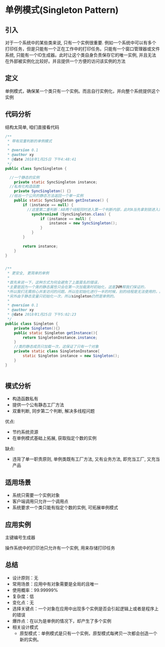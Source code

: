 # 单例模式(Singleton Pattern)

## 引入

对于一个系统中的某些类来说, 只有一个实例很重要. 例如一个系统中可以有多个打印任务，但是只能有一个正在工作中的打印任务。只能有一个窗口管理器或文件系统, 只能有一个ID生成器。此时让这个类自身负责保存它的唯一实例, 并且无法在外部被实例化比较好。并且提供一个方便的访问该实例的方法

## 定义

单例模式，确保某一个类只有一个实例。而且自行实例化，并向整个系统提供这个实例


## 代码分析

结构太简单, 咱们直接看代码

```java
/**
 * 带有双重判断的单例模式
 *
 * @version 0.1
 * @author xy
 * @date 2018年1月25日 下午4:48:41
 */
public class SyncSingleton {

  //一个静态的实例
    private static SyncSingleton instance;
  //私有化构造函数
    private SyncSingleton() {}
  //给出一个公共的静态方法返回一个单一实例
    public static SyncSingleton getInstance() {
        if (instance == null) {
          //这里第二重判断：AB两个线程同时进入第一个判断内部，此时A当先拿到锁进入第二判断，创建了对象，B拿到锁后会再次进行判断，如果此处不判断，则会创建第二个对象；
            synchronized (SyncSingleton.class) {
                if (instance == null) {
                    instance = new SyncSingleton();
                }
            }
        }
        
        return instance;
    }
}


/**
 * 更安全, 更简单的单例
 *
 *首先来说一下，这种方式为何会避免了上面莫名的错误，
 *主要是因为一个类的静态属性只会在第一次加载类时初始化，这是JVM帮我们保证的，
 *所以我们无需担心并发访问的问题。所以在初始化进行一半的时候，别的线程是无法使用的，因为JVM会帮我们强行同步这个过程。
 *另外由于静态变量只初始化一次，所以singleton仍然是单例的。
 *
 * @version 0.1
 * @author xy
 * @date 2018年1月25日 下午5:02:23
 */
public class Singleton {
    private Singleton(){}
    public static Singleton getInstance(){
        return SingletonInstance.instance;
    }
    //类的静态成员只加载一次，这保证了只有一个对象
    private static class SingletonInstance{
        static Singleton instance = new Singleton();
    }
}



```

## 模式分析

*   构造函数私有
*   提供一个公有静态工厂方法
*   双重判断, 同步第二个判断, 解决多线程问题

优点:

* 节约系统资源
* 在单例模式基础上拓展, 获取指定个数的实例

缺点:

* 违背了单一职责原则, 单例类既有工厂方法, 又有业务方法, 即充当工厂, 又充当产品

## 适用场景

*   系统只需要一个实例对象
*   客户端调用只允许一个调用点
*   系统要求一个类只能有指定个数的实例, 可拓展单例模式

## 应用实例

主键编号生成器

操作系统中的打印池只允许有一个实例, 用来存储打印任务

##  总结

*	设计原则：无 
*	常用场景：应用中有对象需要是全局的且唯一 
*	使用概率：99.99999% 
*	复杂度：低 
*	变化点：无 
*	选择关键点：一个对象在应用中出现多个实例是否会引起逻辑上或者是程序上的错误 
*	爆炸点：在以为是单例的情况下，却产生了多个实例 
*	相关设计模式 
    *	原型模式：单例模式是只有一个实例，原型模式每拷贝一次都会创造一个新的实例。
